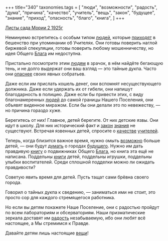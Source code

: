 +++
title="340"
taxonomies.tags = [
 "люди",
 "возможности",
 "радость",
 "дума",
 "причина",
 "качество",
 "учитель",
 "вещь",
 "закон",
 "будущее",
 "знание",
 "приход",
 "опасность",
 "благо",
 "книга",
]
+++

[Листы сада Мории 2 1925г](/agni/1925)

Неминуемо встретитесь с особым типом [людей](/tags/люди), которые [приходят](/tags/приход) в бешенство при упоминании об Учителях. Они готовы поверить наглой биржевой спекуляции, готовы поверить любому мошенничеству, но идея Общего [Блага](/tags/[благо](/tags/благо)) им недоступна.   

Пристально посмотрите этим [людям](/tags/люди) в зрачок, в нём найдёте бегающую тень, и не долго выдержат они ваш взгляд — это тайные дукпа. Часто они [опаснее](/tags/опасность) своих явных собратьев.   

Даже если им прислать кошель денег, они вспомнят несуществующего должника. Даже если удержать их от гибели, они напишут благодарность в полицию. Даже если бы привести этих, с виду благонамеренных [людей](/tags/люди) до самой границы Нашего Поселения, они объявят виденное миражом. Если бы они делали это по невежеству, — но причина гораздо хуже.   

Берегитесь от них! Главное, детей берегите. От них детские язвы. Они идут в школу. Для них исторический факт и [закон](/tags/закон) [знания](/tags/знание) не существуют. Встречая язвенных детей, спросите о [качестве](/tags/качество) [учителей](/tags/учитель).   

Теперь, когда близится важное время, нужно омыть [возможно](/tags/возможности) больше детей, — они будут [думать](/tags/дума) о городах [будущего](/tags/будущее). Нужно им дать правдивую [книгу](/tags/книга) о подвижниках Общего [Блага](/tags/[благо](/tags/благо)), но книга эта ещё не написана. Поддельны [книги](/tags/книга) детей, поддельны игрушки, поддельны улыбки воспитателей. Среди сплошной подделки можно ли ожидать правдивости?   

Советую явить время для детей. Пусть тащат сами брёвна своего города.   

Говорил о тайных дукпа к сведению, — заниматься ими не стоит, это просто сор для каждого стремящегося работника.   

Но если вы детям покажете Наше Поселение, они с радостью пройдут по всем лабораториям и обсерваториям. Наши призматические зеркала доставят им [радость](/tags/радость) незабываемую, ибо они любят всё настоящее, а Мы стремимся к Правде.   

Давайте детям лишь настоящие [вещи](/tags/вещь)!   

